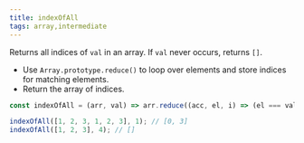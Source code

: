 ```yaml
---
title: indexOfAll
tags: array,intermediate
---
```


Returns all indices of `val` in an array.
If `val` never occurs, returns `[]`.

- Use `Array.prototype.reduce()` to loop over elements and store indices for matching elements.
- Return the array of indices.

```js
const indexOfAll = (arr, val) => arr.reduce((acc, el, i) => (el === val ? [...acc, i] : acc), []);
```

```js
indexOfAll([1, 2, 3, 1, 2, 3], 1); // [0, 3]
indexOfAll([1, 2, 3], 4); // []
```
